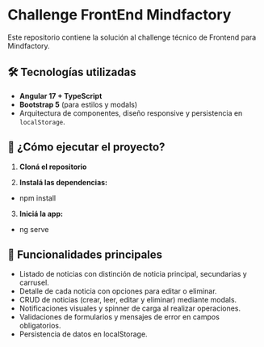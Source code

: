 # Challenge FrontEnd Mindfactory

Este repositorio contiene la solución al challenge técnico de Frontend para Mindfactory.

## 🛠️ Tecnologías utilizadas

- **Angular 17 + TypeScript**
- **Bootstrap 5** (para estilos y modals)
- Arquitectura de componentes, diseño responsive y persistencia en `localStorage`.

## 🚀 ¿Cómo ejecutar el proyecto?

1. **Cloná el repositorio**

2. **Instalá las dependencias:**
-   npm install

3. **Iniciá la app:**
- ng serve

## 📝 Funcionalidades principales
- Listado de noticias con distinción de noticia principal, secundarias y carrusel.
- Detalle de cada noticia con opciones para editar o eliminar.
- CRUD de noticias (crear, leer, editar y eliminar) mediante modals.
- Notificaciones visuales y spinner de carga al realizar operaciones.
- Validaciones de formularios y mensajes de error en campos obligatorios.
- Persistencia de datos en localStorage.

